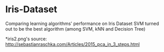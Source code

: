 # Iris-Dataset
Comparing learning algorithms' performance on Iris Dataset
SVM turned out to be the best algorithm (among SVM, kNN and Decision Tree)

*iris2.png's source: http://sebastianraschka.com/Articles/2015_pca_in_3_steps.html
